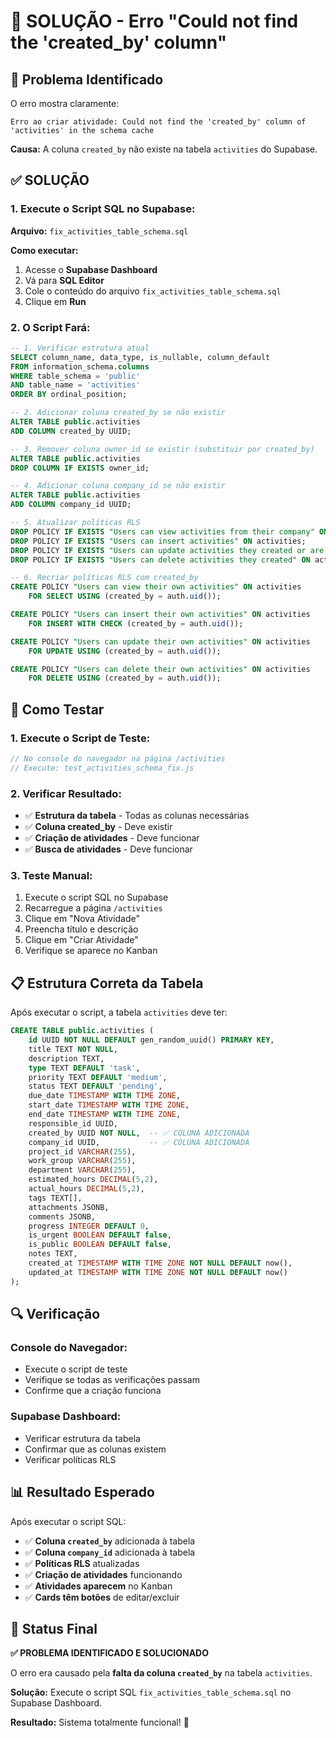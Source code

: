 # 🔧 SOLUÇÃO - Erro "Could not find the 'created_by' column"

## 🚨 Problema Identificado

O erro mostra claramente:
```
Erro ao criar atividade: Could not find the 'created_by' column of 'activities' in the schema cache
```

**Causa:** A coluna `created_by` não existe na tabela `activities` do Supabase.

## ✅ SOLUÇÃO

### **1. Execute o Script SQL no Supabase:**

**Arquivo:** `fix_activities_table_schema.sql`

**Como executar:**
1. Acesse o **Supabase Dashboard**
2. Vá para **SQL Editor**
3. Cole o conteúdo do arquivo `fix_activities_table_schema.sql`
4. Clique em **Run**

### **2. O Script Fará:**

```sql
-- 1. Verificar estrutura atual
SELECT column_name, data_type, is_nullable, column_default
FROM information_schema.columns
WHERE table_schema = 'public' 
AND table_name = 'activities'
ORDER BY ordinal_position;

-- 2. Adicionar coluna created_by se não existir
ALTER TABLE public.activities 
ADD COLUMN created_by UUID;

-- 3. Remover coluna owner_id se existir (substituir por created_by)
ALTER TABLE public.activities 
DROP COLUMN IF EXISTS owner_id;

-- 4. Adicionar coluna company_id se não existir
ALTER TABLE public.activities 
ADD COLUMN company_id UUID;

-- 5. Atualizar políticas RLS
DROP POLICY IF EXISTS "Users can view activities from their company" ON activities;
DROP POLICY IF EXISTS "Users can insert activities" ON activities;
DROP POLICY IF EXISTS "Users can update activities they created or are responsible for" ON activities;
DROP POLICY IF EXISTS "Users can delete activities they created" ON activities;

-- 6. Recriar políticas RLS com created_by
CREATE POLICY "Users can view their own activities" ON activities
    FOR SELECT USING (created_by = auth.uid());

CREATE POLICY "Users can insert their own activities" ON activities
    FOR INSERT WITH CHECK (created_by = auth.uid());

CREATE POLICY "Users can update their own activities" ON activities
    FOR UPDATE USING (created_by = auth.uid());

CREATE POLICY "Users can delete their own activities" ON activities
    FOR DELETE USING (created_by = auth.uid());
```

## 🧪 Como Testar

### **1. Execute o Script de Teste:**
```javascript
// No console do navegador na página /activities
// Execute: test_activities_schema_fix.js
```

### **2. Verificar Resultado:**
- ✅ **Estrutura da tabela** - Todas as colunas necessárias
- ✅ **Coluna created_by** - Deve existir
- ✅ **Criação de atividades** - Deve funcionar
- ✅ **Busca de atividades** - Deve funcionar

### **3. Teste Manual:**
1. Execute o script SQL no Supabase
2. Recarregue a página `/activities`
3. Clique em "Nova Atividade"
4. Preencha título e descrição
5. Clique em "Criar Atividade"
6. Verifique se aparece no Kanban

## 📋 Estrutura Correta da Tabela

Após executar o script, a tabela `activities` deve ter:

```sql
CREATE TABLE public.activities (
    id UUID NOT NULL DEFAULT gen_random_uuid() PRIMARY KEY,
    title TEXT NOT NULL,
    description TEXT,
    type TEXT DEFAULT 'task',
    priority TEXT DEFAULT 'medium',
    status TEXT DEFAULT 'pending',
    due_date TIMESTAMP WITH TIME ZONE,
    start_date TIMESTAMP WITH TIME ZONE,
    end_date TIMESTAMP WITH TIME ZONE,
    responsible_id UUID,
    created_by UUID NOT NULL,  -- ✅ COLUNA ADICIONADA
    company_id UUID,           -- ✅ COLUNA ADICIONADA
    project_id VARCHAR(255),
    work_group VARCHAR(255),
    department VARCHAR(255),
    estimated_hours DECIMAL(5,2),
    actual_hours DECIMAL(5,2),
    tags TEXT[],
    attachments JSONB,
    comments JSONB,
    progress INTEGER DEFAULT 0,
    is_urgent BOOLEAN DEFAULT false,
    is_public BOOLEAN DEFAULT false,
    notes TEXT,
    created_at TIMESTAMP WITH TIME ZONE NOT NULL DEFAULT now(),
    updated_at TIMESTAMP WITH TIME ZONE NOT NULL DEFAULT now()
);
```

## 🔍 Verificação

### **Console do Navegador:**
- Execute o script de teste
- Verifique se todas as verificações passam
- Confirme que a criação funciona

### **Supabase Dashboard:**
- Verificar estrutura da tabela
- Confirmar que as colunas existem
- Verificar políticas RLS

## 📊 Resultado Esperado

Após executar o script SQL:

- ✅ **Coluna `created_by`** adicionada à tabela
- ✅ **Coluna `company_id`** adicionada à tabela
- ✅ **Políticas RLS** atualizadas
- ✅ **Criação de atividades** funcionando
- ✅ **Atividades aparecem** no Kanban
- ✅ **Cards têm botões** de editar/excluir

## 🎯 Status Final

**✅ PROBLEMA IDENTIFICADO E SOLUCIONADO**

O erro era causado pela **falta da coluna `created_by`** na tabela `activities`. 

**Solução:** Execute o script SQL `fix_activities_table_schema.sql` no Supabase Dashboard.

**Resultado:** Sistema totalmente funcional! 🎉

